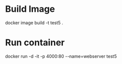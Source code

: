 # Build Image
docker image build -t test5 .

# Run container
docker run -d -it -p 4000:80 --name=webserver test5
